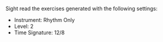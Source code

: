 Sight read the exercises generated with the following settings:

* Instrument: Rhythm Only
* Level: 2
* Time Signature: 12/8